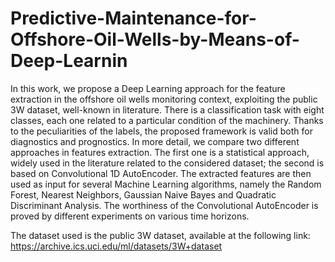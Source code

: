 # Predictive-Maintenance-for-Offshore-Oil-Wells-by-Means-of-Deep-Learnin
In this work, we propose a Deep Learning approach for the feature extraction in the offshore oil wells monitoring context, exploiting the public 3W dataset, well-known in literature. There is a classification task with eight classes, each one related to a particular condition of the machinery. Thanks to the peculiarities of the labels, the proposed framework is valid both for diagnostics and prognostics. In more detail, we compare two different approaches in features extraction. The first one is a statistical approach, widely used in the literature related to the considered dataset; the second is based on Convolutional 1D AutoEncoder. The extracted features are then used as input for several Machine Learning algorithms, namely the Random Forest, Nearest Neighbors, Gaussian Naive Bayes and Quadratic Discriminant Analysis. The worthiness of the Convolutional AutoEncoder is proved by different experiments on various time horizons.

The dataset used is the public 3W dataset, available at the following link: https://archive.ics.uci.edu/ml/datasets/3W+dataset
